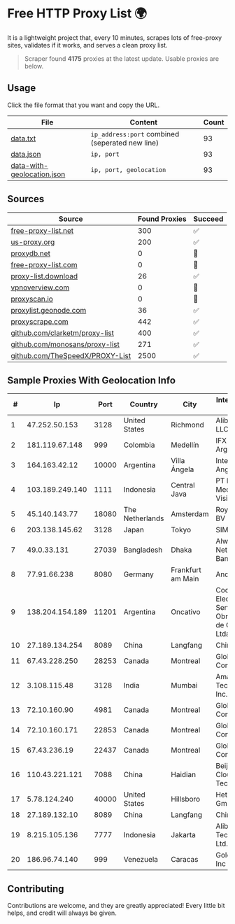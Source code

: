 
# Free HTTP Proxy List 🌍

It is a lightweight project that, every 10 minutes, scrapes lots of free-proxy sites, validates if it works, and serves a clean proxy list.


> Scraper found **4175** proxies at the latest update. Usable proxies are below.

## Usage

Click the file format that you want and copy the URL.


|File|Content|Count|
|----|-------|-----|
|[data.txt](https://raw.githubusercontent.com/themiralay/Proxy-List-World/master/data.txt)|`ip_address:port` combined (seperated new line)|93|
|[data.json](https://raw.githubusercontent.com/themiralay/Proxy-List-World/master/data.json)|`ip, port`|93|
|[data-with-geolocation.json](https://raw.githubusercontent.com/themiralay/Proxy-List-World/master/data-with-geolocation.json)|`ip, port, geolocation`|93|

## Sources

|Source|Found Proxies|Succeed|
|------|-------------|-------|
|[free-proxy-list.net](https://free-proxy-list.net)|300|✅|
|[us-proxy.org](https://www.us-proxy.org)|200|✅|
|[proxydb.net](http://proxydb.net)|0|🚫|
|[free-proxy-list.com](https://free-proxy-list.com/?page=&port=&type%5B%5D=http&type%5B%5D=https&up_time=0&search=Search)|0|🚫|
|[proxy-list.download](https://www.proxy-list.download/HTTP)|26|✅|
|[vpnoverview.com](https://vpnoverview.com/privacy/anonymous-browsing/free-proxy-servers)|0|🚫|
|[proxyscan.io](https://www.proxyscan.io)|0|🚫|
|[proxylist.geonode.com](https://proxylist.geonode.com/api/proxy-list?limit=300&page=1&sort_by=lastChecked&sort_type=desc&protocols=http,https)|36|✅|
|[proxyscrape.com](https://api.proxyscrape.com/v2/?request=displayproxies&protocol=http&timeout=10000&country=all&ssl=all&anonymity=all)|442|✅|
|[github.com/clarketm/proxy-list](https://raw.githubusercontent.com/clarketm/proxy-list/master/proxy-list-raw.txt)|400|✅|
|[github.com/monosans/proxy-list](https://raw.githubusercontent.com/monosans/proxy-list/main/proxies/http.txt)|271|✅|
|[github.com/TheSpeedX/PROXY-List](https://raw.githubusercontent.com/TheSpeedX/PROXY-List/master/http.txt)|2500|✅|


## Sample Proxies With Geolocation Info

|#|Ip|Port|Country|City|Internet Service Provider|
|-|--|----|-------|----|-------------------------|
|1|47.252.50.153|3128|United States|Richmond|Alibaba Cloud LLC|
|2|181.119.67.148|999|Colombia|Medellín|IFX Networks Argentina S.R.L|
|3|164.163.42.12|10000|Argentina|Villa Ángela|Interret Villa Angela SRL|
|4|103.189.249.140|1111|Indonesia|Central Java|PT Berkah Media Kusuma Vision|
|5|45.140.143.77|18080|The Netherlands|Amsterdam|RoyaleHosting BV|
|6|203.138.145.62|3128|Japan|Tokyo|SIMPLEIA|
|7|49.0.33.131|27039|Bangladesh|Dhaka|Always On Network Bangladesh Ltd.|
|8|77.91.66.238|8080|Germany|Frankfurt am Main|Andrii Hrosh|
|9|138.204.154.189|11201|Argentina|Oncativo|Cooperativa Electrica de Servicios y Obras Publicas de Oncativo Ltda.|
|10|27.189.134.254|8089|China|Langfang|Chinanet|
|11|67.43.228.250|28253|Canada|Montreal|GloboTech Communications|
|12|3.108.115.48|3128|India|Mumbai|Amazon Technologies Inc.|
|13|72.10.160.90|4981|Canada|Montreal|GloboTech Communications|
|14|72.10.160.171|22853|Canada|Montreal|GloboTech Communications|
|15|67.43.236.19|22437|Canada|Montreal|GloboTech Communications|
|16|110.43.221.121|7088|China|Haidian|Beijing Kingsoft Cloud Internet Technology Co|
|17|5.78.124.240|40000|United States|Hillsboro|Hetzner Online GmbH|
|18|27.189.132.10|8089|China|Langfang|Chinanet|
|19|8.215.105.136|7777|Indonesia|Jakarta|Alibaba (US) Technology Co., Ltd.|
|20|186.96.74.140|999|Venezuela|Caracas|Gold Data USA Inc|



## Contributing

Contributions are welcome, and they are greatly appreciated! Every
little bit helps, and credit will always be given.

